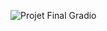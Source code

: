 
![Projet Final Gradio](https://github.com/alimansouridev/Gradio/assets/171105854/9a14222b-5006-4a16-abd7-a1f80fc73159)
